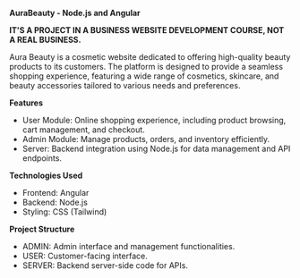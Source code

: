 ****AuraBeauty - Node.js and Angular****

**IT'S A PROJECT IN A BUSINESS WEBSITE DEVELOPMENT COURSE, NOT A REAL BUSINESS.**

Aura Beauty is a cosmetic website dedicated to offering high-quality beauty products to its customers. The platform is designed to provide a seamless shopping experience, featuring a wide range of cosmetics, skincare, and beauty accessories tailored to various needs and preferences.

**Features**
- User Module: Online shopping experience, including product browsing, cart management, and checkout.
- Admin Module: Manage products, orders, and inventory efficiently.
- Server: Backend integration using Node.js for data management and API endpoints.

**Technologies Used**
- Frontend: Angular
- Backend: Node.js
- Styling: CSS (Tailwind)

**Project Structure**
- ADMIN: Admin interface and management functionalities.
- USER: Customer-facing interface.
- SERVER: Backend server-side code for APIs.
